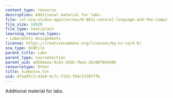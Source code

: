 ```yaml
---
content_type: resource
description: Additional material for labs.
file: /ol-ocw-studio-app/courses/6-863j-natural-language-and-the-computer-representation-of-knowledge-spring-2003/8fea97c3d3e84c7cf152f64c1f28f7fb_kimmolex.txt
file_size: 14528
file_type: text/plain
learning_resource_types:
- Laboratory Assignments
license: https://creativecommons.org/licenses/by-nc-sa/4.0/
ocw_type: OCWFile
parent_title: Labs
parent_type: CourseSection
parent_uid: ed59eeea-9cb3-3556-fbe2-26c06f844506
resourcetype: Other
title: kimmolex.txt
uid: 8fea97c3-d3e8-4c7c-f152-f64c1f28f7fb
---
```

Additional material for labs.